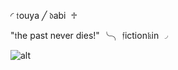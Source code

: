 ◜ 𝔱ouya  ╱   𝔡abi  ♱

"𝔱he past never dies!" ╰╮ 𝔣iction𝔨in ◞

![alt](https://static.wikia.nocookie.net/yugen-saga/images/2/25/Blue_Flame_Aura_%28appearance%29.gif/revision/latest/scale-to-width/360?cb=20230905053510)
<!---
touyaoi/touyaoi is a ✨ special ✨ repository because its `README.md` (this file) appears on your GitHub profile.
You can click the Preview link to take a look at your changes.
--->
